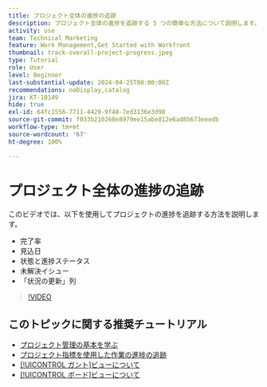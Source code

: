 ```yaml
---
title: プロジェクト全体の進捗の追跡
description: プロジェクト全体の進捗を追跡する 5 つの簡単な方法について説明します。
activity: use
team: Technical Marketing
feature: Work Management,Get Started with Workfront
thumbnail: track-overall-project-progress.jpeg
type: Tutorial
role: User
level: Beginner
last-substantial-update: 2024-04-25T00:00:00Z
recommendations: noDisplay,catalog
jira: KT-10149
hide: true
exl-id: 64fc1556-7711-4429-9f48-7ed3136e3d98
source-git-commit: f033b210268e8979ee15abe812e6ad85673eeedb
workflow-type: tm+mt
source-wordcount: '67'
ht-degree: 100%

---
```


# プロジェクト全体の進捗の追跡

このビデオでは、以下を使用してプロジェクトの進捗を追跡する方法を説明します。

* 完了率
* 見込日
* 状態と進捗ステータス
* 未解決イシュー
* 「状況の更新」列

>[!VIDEO](https://video.tv.adobe.com/v/3428748/?quality=12&learn=on)

## このトピックに関する推奨チュートリアル

* [プロジェクト管理の基本を学ぶ](/help/manage-work/projects/getting-started-manage-a-project.md)
* [プロジェクト指標を使用した作業の進捗の追跡](/help/manage-work/projects/track-work-progress-with-project-metrics.md)
* [[!UICONTROL ガント]ビューについて](/help/manage-work/projects/understand-the-gantt-view.md)
* [[!UICONTROL ボード]ビューについて](/help/manage-work/projects/understand-the-board-view.md)
